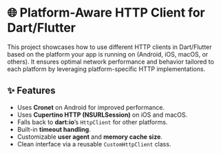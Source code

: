 # 🌐 Platform-Aware HTTP Client for Dart/Flutter

This project showcases how to use different HTTP clients in Dart/Flutter based on the platform your app is running on (Android, iOS, macOS, or others). It ensures optimal network performance and behavior tailored to each platform by leveraging platform-specific HTTP implementations.

## ✨ Features

- Uses **Cronet** on Android for improved performance.
- Uses **Cupertino HTTP (NSURLSession)** on iOS and macOS.
- Falls back to **dart:io**’s `HttpClient` for other platforms.
- Built-in **timeout handling**.
- Customizable **user agent** and **memory cache size**.
- Clean interface via a reusable `CustomHttpClient` class.